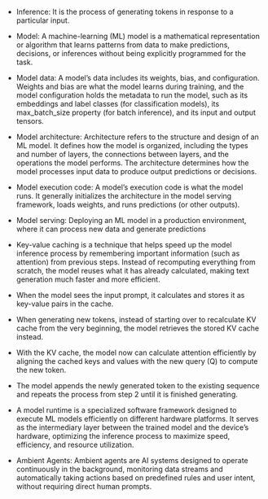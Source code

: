 - Inference: It is the process of generating tokens in response to a particular input.

- Model: A machine-learning (ML) model is a mathematical representation or algorithm that learns patterns from data to make predictions, decisions, or inferences without being explicitly programmed for the task.

- Model data: A model’s data includes its weights, bias, and configuration. Weights and bias are what the model learns during training, and the model configuration holds the metadata to run the model, such as its embeddings and label classes (for classification models), its max_batch_size property (for batch inference), and its input and output tensors.
- Model architecture: Architecture refers to the structure and design of an ML model. It defines how the model is organized, including the types and number of layers, the connections between layers, and the operations the model performs. The architecture determines how the model processes input data to produce output predictions or decisions.
- Model execution code: A model’s execution code is what the model runs. It generally initializes the architecture in the model serving framework, loads weights, and runs predictions (or other outputs).
- Model serving: Deploying an ML model in a production environment, where it can process new data and generate predictions
- Key-value caching is a technique that helps speed up the model inference process by remembering important information (such as attention) from previous steps. Instead of recomputing everything from scratch, the model reuses what it has already calculated, making text generation much faster and more efficient.


- When the model sees the input prompt, it calculates and stores it as key-value pairs in the cache.

- When generating new tokens, instead of starting over to recalculate KV cache from the very beginning, the model retrieves the stored KV cache instead.

- With the KV cache, the model now can calculate attention efficiently by aligning the cached keys and values with the new query (Q) to compute the new token.

- The model appends the newly generated token to the existing sequence and repeats the process from step 2 until it is finished generating.


- A model runtime is a specialized software framework designed to execute ML models efficiently on different hardware platforms. It serves as the intermediary layer between the trained model and the device’s hardware, optimizing the inference process to maximize speed, efficiency, and resource utilization.
- Ambient Agents: Ambient agents are AI systems designed to operate continuously in the background, monitoring data streams and automatically taking actions based on predefined rules and user intent, without requiring direct human prompts.
